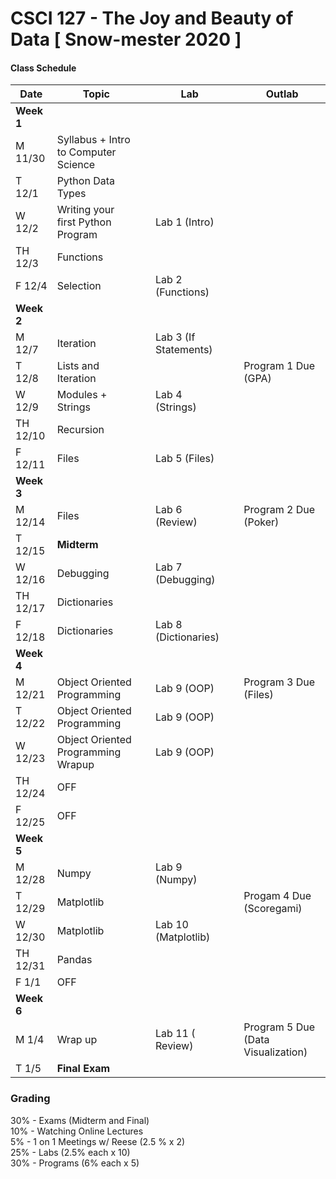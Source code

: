 # CSCI 127 - The Joy and Beauty of Data     [ Snow-mester 2020 ]



#### Class Schedule

|    Date    |    Topic                                   |         |     Lab                     |       |   Outlab    |
|------------|--------------------------------------------|---------|-----------------------------|-------|-------------|
| **Week 1** |
|  M  11/30  |     Syllabus  + Intro to Computer Science  |         |                             |       |             |
|   T 12/1   |     Python Data Types                      |         |                             |       |             |
|   W 12/2   |     Writing your first Python Program      |         |   Lab 1  (Intro)            |       |             |
|   TH 12/3  |     Functions                              |         |                             |       |             |
|   F 12/4   |     Selection                              |         |   Lab 2   (Functions)       |       |             |
| **Week 2** |
|   M 12/7   |      Iteration                             |         |   Lab 3  (If Statements)    |       |             |
|   T 12/8   |      Lists and Iteration                   |         |                             |       |  Program 1 Due (GPA)  |
|   W 12/9   |      Modules + Strings                     |         |   Lab 4   (Strings)         |       |             |
|   TH 12/10 |      Recursion                             |         |                             |       |             |
|   F 12/11  |      Files                                 |         |   Lab 5 (Files)             |       |             |
| **Week 3** |
|   M 12/14  |      Files                                 |         |   Lab 6  (Review)           |       |   Program 2 Due (Poker)          |
|   T 12/15  |      **Midterm**                           |         |                             |       |             |
|   W 12/16  |      Debugging                             |         |   Lab 7   (Debugging)       |       |             |
|   TH 12/17 |      Dictionaries                          |         |                             |       |             |
|   F 12/18  |      Dictionaries                          |         |  Lab 8  (Dictionaries)      |       |             |
| **Week 4** |
|   M 12/21  |     Object Oriented Programming            |         |   Lab 9  (OOP)              |       |   Program 3 Due (Files)          |
|   T 12/22  |     Object Oriented Programming            |         |   Lab 9 (OOP)               |       |             |
|   W 12/23  |     Object Oriented Programming Wrapup     |         |   Lab 9 (OOP)               |       |             |
|   TH 12/24 |     OFF                                    |         |                             |       |             |
|   F 12/25  |     OFF                                    |         |                             |       |             |
| **Week 5** |
|   M 12/28  |     Numpy                                  |         |   Lab 9 (Numpy)             |       |             |
|   T 12/29  |     Matplotlib                             |         |                             |       |    Progam 4 Due (Scoregami)    |
|   W 12/30  |     Matplotlib                             |         |   Lab 10  (Matplotlib)      |       |             |
|   TH 12/31 |     Pandas                                 |         |                             |       |             |
|   F 1/1    |       OFF                                  |         |                             |       |             |
| **Week 6** |
|   M 1/4    |     Wrap up                                |         |   Lab 11 ( Review)          |       |   Program 5 Due (Data Visualization)          |
|   T  1/5   |      **Final Exam**                        |         |                             |       |             |




### Grading

30% - Exams (Midterm and Final)  
10% - Watching Online Lectures  
5% - 1 on 1 Meetings w/ Reese (2.5 % x 2)  
25% - Labs (2.5% each x 10)  
30% - Programs (6% each x 5)  

